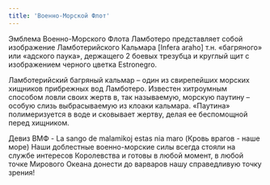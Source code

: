 ```yaml
---
title: 'Военно-Морской Флот'
---
```




Эмблема Военно-Морского Флота Ламботеро представляет собой изображение Ламботерийского Кальмара [Infera araho] т.н. «багряного» или «адского паука», держащего 2 боевых трезубца и круглый щит с изображением черного цветка Estronegro.

Ламботерийский багряный кальмар – один из свирепейших морских хищников прибрежных вод Ламботеро. Известен хитроумным способом ловли своих жертв в, так называемую, морскую паутину – особую слизь выбрасываемую из клоаки кальмара. «Паутина» полимеризуется в воде и сковывает жертву, делая ее беспомощной перед хищником.

Девиз ВМФ - La sango de malamikoj estas nia maro (Кровь врагов - наше море)
Наши доблестные военно-морские силы всегда стояли на службе интересов Королевства и готовы в любой момент, в любой точке Мирового Океана донести до варваров нашу справедливую точку зрения!